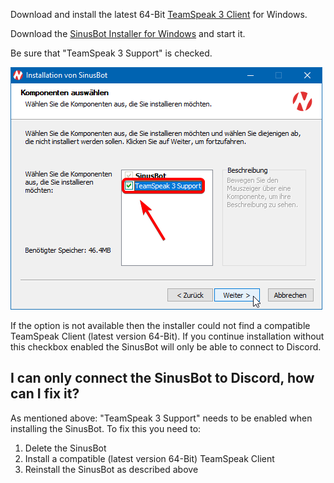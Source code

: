 Download and install the latest 64-Bit [TeamSpeak 3 Client](https://teamspeak.com/en/downloads/) for Windows.

Download the [SinusBot Installer for Windows](https://www.sinusbot.com/#download) and start it.

Be sure that "TeamSpeak 3 Support" is checked.

![Windows Installer Screenshot](windows_installer.png)

If the option is not available then the installer could not find a compatible TeamSpeak Client (latest version 64-Bit).
If you continue installation without this checkbox enabled the SinusBot will only be able to connect to Discord.

## I can only connect the SinusBot to Discord, how can I fix it?

As mentioned above: "TeamSpeak 3 Support" needs to be enabled when installing the SinusBot. To fix this you need to:

1. Delete the SinusBot
2. Install a compatible (latest version 64-Bit) TeamSpeak Client
3. Reinstall the SinusBot as described above